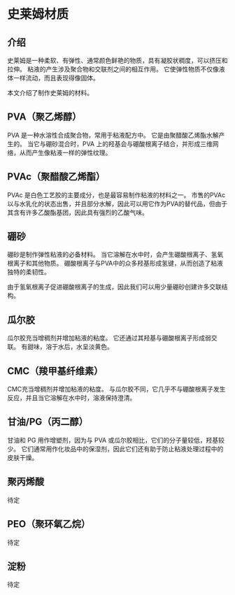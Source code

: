 # 史莱姆材质
## 介绍
史莱姆是一种柔软、有弹性、通常颜色鲜艳的物质，具有凝胶状稠度，可以挤压和拉伸。
粘液的产生涉及聚合物和交联剂之间的相互作用。
它使弹性物质不仅像液体一样流动，而且表现得像固体。

本文介绍了制作史莱姆的材料。

## PVA（聚乙烯醇）
PVA 是一种水溶性合成聚合物，常用于粘液配方中。
它是由聚醋酸乙烯酯水解产生的。
当它与硼砂混合时，PVA 上的羟基会与硼酸根离子结合，并形成三维网络，从而产生像粘液一样的弹性纹理。

## PVAc（聚醋酸乙烯酯）
PVAc 是白色工艺胶的主要成分，也是最容易制作粘液的材料之一。
市售的PVAc以与水乳化的状态出售，并且部分水解，因此可以用它作为PVA的替代品，但由于其含有许多乙酸酯基团，因此具有强烈的乙酸气味。

## 硼砂
硼砂是制作弹性粘液的必备材料。
当它溶解在水中时，会产生硼酸根离子、氢氧根离子和其他物质。
硼酸根离子与PVA中的众多羟基形成氢键，从而创造了粘液独特的柔韧性。

由于氢氧根离子促进硼酸根离子的生成，因此我们可以用少量硼砂创建许多交联结构。

## 瓜尔胶
瓜尔胶充当增稠剂并增加粘液的粘度。
它还通过其羟基与硼酸根离子形成弱交联。
有甜味，溶于水后，水呈淡黄色。

## CMC（羧甲基纤维素）
CMC充当增稠剂并增加粘液的粘度。
与瓜尔胶不同，它几乎不与硼酸根离子发生反应，并且当它溶解在水中时，溶液保持澄清。

## 甘油/PG（丙二醇）
甘油和 PG 用作增塑剂，因为与 PVA 或瓜尔胶相比，它们的分子量较低，羟基较少。
它们通常用作化妆品中的保湿剂，因此它们还有助于防止粘液处理过程中的皮肤干燥。

## 聚丙烯酸
待定

## PEO（聚环氧乙烷）
待定

## 淀粉
待定